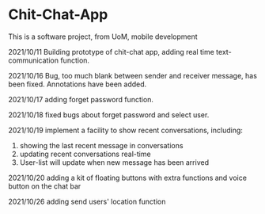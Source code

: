  # Chit-Chat-App
This is a software project, from UoM, mobile development

2021/10/11 Building prototype of chit-chat app, adding real time text-communication function.

2021/10/16 Bug, too much blank between sender and receiver message, has been fixed. Annotations have been added.
 
2021/10/17 adding forget password function.

2021/10/18 fixed bugs about forget password and select user.

2021/10/19 implement a facility to show recent conversations, including:

1. showing the last recent message in conversations
2. updating recent conversations real-time
3. User-list will update when new message has been arrived

2021/10/20 adding a kit of floating buttons with extra functions and voice button on the chat bar

2021/10/26 adding send users' location function
